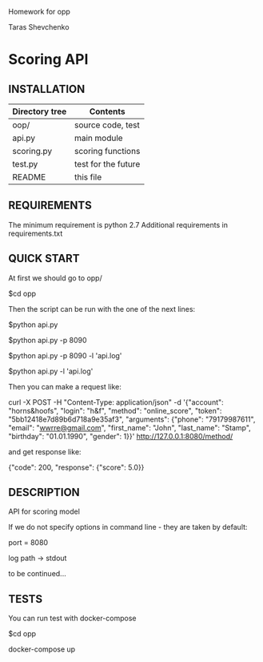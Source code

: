 Homework for opp

Taras Shevchenko

Scoring API
=======

INSTALLATION
----------

| Directory tree    |Contents |
| --- | --- |
|  oop/             |     source code, test         |
|     api.py        |     main module               |
|     scoring.py    |     scoring functions         |
|     test.py       |     test for the future       |
|  README           |     this file                 |

REQUIREMENTS
--------
The minimum requirement is python 2.7
Additional requirements in requirements.txt

QUICK START
-------
At first we should go to opp/

$cd opp

Then the script can be run with the one of the next lines:

$python api.py

$python api.py -p 8090

$python api.py -p 8090 -l 'api.log'

$python api.py -l 'api.log'

Then you can make a request like:

curl -X POST -H "Content-Type: application/json" -d '{"account": "horns&hoofs", "login": "h&f",
"method": "online_score", "token": "5bb12418e7d89b6d718a9e35af3",
"arguments": {"phone": "79179987611", "email": "wwrre@gmail.com", "first_name": "John",
"last_name": "Stamp", "birthday": "01.01.1990", "gender": 1}}' http://127.0.0.1:8080/method/ 

and get response like:

{"code": 200, "response": {"score": 5.0}}


DESCRIPTION
----
API for scoring model

If we do not specify options in command line - they are taken by default:

port = 8080

log path -> stdout

to be continued...

TESTS
-----
You can run test with docker-compose 

$cd opp

docker-compose up

 
